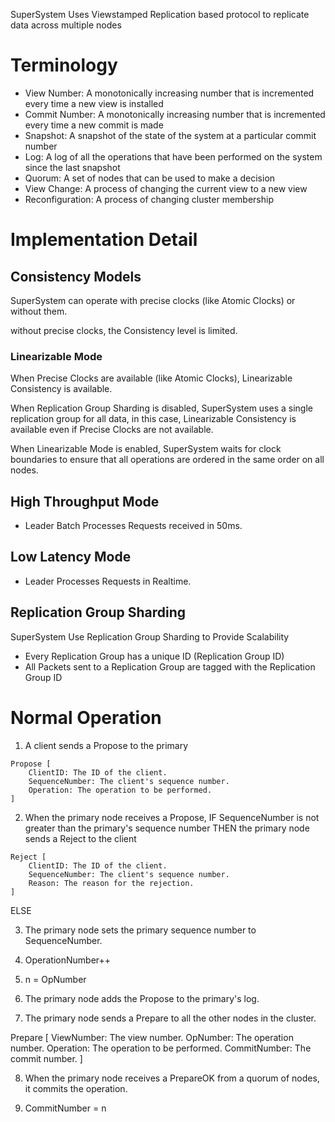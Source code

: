 SuperSystem Uses Viewstamped Replication based protocol to replicate data across multiple nodes

# Terminology

- View Number: A monotonically increasing number that is incremented every time a new view is installed
- Commit Number: A monotonically increasing number that is incremented every time a new commit is made
- Snapshot: A snapshot of the state of the system at a particular commit number
- Log: A log of all the operations that have been performed on the system since the last snapshot
- Quorum: A set of nodes that can be used to make a decision
- View Change: A process of changing the current view to a new view
- Reconfiguration: A process of changing cluster membership

# Implementation Detail

## Consistency Models

SuperSystem can operate with precise clocks (like Atomic Clocks) or without them.

without precise clocks, the Consistency level is limited.

### Linearizable Mode

When Precise Clocks are available (like Atomic Clocks), Linearizable Consistency is available.

When Replication Group Sharding is disabled, SuperSystem uses a single replication group for all data, in this case, Linearizable Consistency is available even if Precise Clocks are not available.

When Linearizable Mode is enabled, SuperSystem waits for clock boundaries to ensure that all operations are ordered in the same order on all nodes.

## High Throughput Mode

- Leader Batch Processes Requests received in 50ms.

## Low Latency Mode

- Leader Processes Requests in Realtime.

## Replication Group Sharding

SuperSystem Use Replication Group Sharding to Provide Scalability
- Every Replication Group has a unique ID (Replication Group ID)
- All Packets sent to a Replication Group are tagged with the Replication Group ID

# Normal Operation

1. A client sends a Propose to the primary
```
Propose [
	ClientID: The ID of the client.
    SequenceNumber: The client's sequence number.
    Operation: The operation to be performed.
]
```

2. When the primary node receives a Propose,
IF SequenceNumber is not greater than the primary's sequence number
THEN the primary node sends a Reject to the client
```
Reject [
    ClientID: The ID of the client.
    SequenceNumber: The client's sequence number.
    Reason: The reason for the rejection.
]
```
ELSE

3. The primary node sets the primary sequence number to SequenceNumber.

4. OperationNumber++

5. n = OpNumber

6. The primary node adds the Propose to the primary's log.

7. The primary node sends a Prepare to all the other nodes in the cluster.

Prepare [
 ViewNumber: The view number.
 OpNumber: The operation number.
 Operation: The operation to be performed.
 CommitNumber: The commit number.
]

8. When the primary node receives a PrepareOK from a quorum of nodes, it commits the operation.

9. CommitNumber = n
